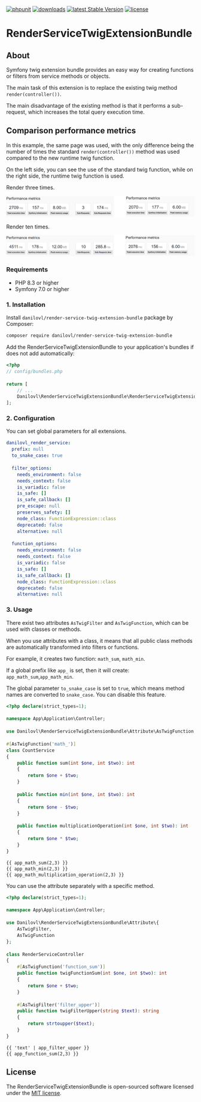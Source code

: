 [![phpunit](https://github.com/danilovl/render-service-twig-extension-bundle/actions/workflows/phpunit.yml/badge.svg)](https://github.com/danilovl/render-service-twig-extension-bundle/actions/workflows/phpunit.yml)
[![downloads](https://img.shields.io/packagist/dt/danilovl/render-service-twig-extension-bundle)](https://packagist.org/packages/danilovl/render-service-twig-extension-bundle)
[![latest Stable Version](https://img.shields.io/packagist/v/danilovl/render-service-twig-extension-bundle)](https://packagist.org/packages/danilovl/render-service-twig-extension-bundle)
[![license](https://img.shields.io/packagist/l/danilovl/render-service-twig-extension-bundle)](https://packagist.org/packages/danilovl/render-service-twig-extension-bundle)

# RenderServiceTwigExtensionBundle #

## About ##

Symfony twig extension bundle provides an easy way for creating functions or filters from service methods or objects.

The main task of this extension is to replace the existing twig method `render(controller())`.

The main disadvantage of the existing method is that it performs a sub-request, which increases the total query execution time.

## Comparison performance metrics ##

In this example, the same page was used, with the only difference being the number of times the standard `render(controller())` method was used compared to the new runtime twig function.

On the left side, you can see the use of the standard twig function, while on the right side, the runtime twig function is used.

Render three times.

![Alt text](/pic/example-1.png?raw=true "First example")

Render ten times.

![Alt text](/pic/example-2.png?raw=true "Second example")

### Requirements

* PHP 8.3 or higher
* Symfony 7.0 or higher

### 1. Installation

Install `danilovl/render-service-twig-extension-bundle` package by Composer:

``` bash
composer require danilovl/render-service-twig-extension-bundle
```
Add the RenderServiceTwigExtensionBundle to your application's bundles if does not add automatically:

``` php
<?php
// config/bundles.php

return [
    // ...
    Danilovl\RenderServiceTwigExtensionBundle\RenderServiceTwigExtensionBundle::class => ['all' => true]
];
```

### 2. Configuration

You can set global parameters for all extensions.

```yaml
danilovl_render_service:
  prefix: null
  to_snake_case: true

  filter_options:
    needs_environment: false
    needs_context: false
    is_variadic: false
    is_safe: []
    is_safe_callback: []
    pre_escape: null
    preserves_safety: []
    node_class: FunctionExpression::class
    deprecated: false
    alternative: null

  function_options:
    needs_environment: false
    needs_context: false
    is_variadic: false
    is_safe: []
    is_safe_callback: []
    node_class: FunctionExpression::class
    deprecated: false
    alternative: null

```

### 3. Usage

There exist two attributes `AsTwigFilter` and `AsTwigFunction`, which can be used with classes or methods.

When you use attributes with a class, it means that all public class methods are automatically transformed into filters or functions.

For example, it creates two function: `math_sum`, `math_min`.

If a global prefix like `app_` is set, then it will create: `app_math_sum`,`app_math_min`.

The global parameter `to_snake_case` is set to `true`, which means method names are converted to `snake_case`. You can disable this feature.

```php
<?php declare(strict_types=1);

namespace App\Application\Controller;

use Danilovl\RenderServiceTwigExtensionBundle\Attribute\AsTwigFunction;

#[AsTwigFunction('math_')]
class CountService
{
    public function sum(int $one, int $two): int
    {
        return $one + $two;
    }

    public function min(int $one, int $two): int
    {
        return $one - $two;
    }

    public function multiplicationOperation(int $one, int $two): int
    {
        return $one * $two;
    }
}
```

```twig
{{ app_math_sum(2,3) }}
{{ app_math_min(2,3) }}
{{ app_math_multiplication_operation(2,3) }}
```  

You can use the attribute separately with a specific method.

```php
<?php declare(strict_types=1);

namespace App\Application\Controller;

use Danilovl\RenderServiceTwigExtensionBundle\Attribute\{
    AsTwigFilter,
    AsTwigFunction
};

class RenderServiceController
{
    #[AsTwigFunction('function_sum')]
    public function twigFunctionSum(int $one, int $two): int
    {
        return $one + $two;
    }

    #[AsTwigFilter('filter_upper')]
    public function twigFilterUpper(string $text): string
    {
        return strtoupper($text);
    }
}
```  

```twig
{{ 'text' | app_filter_upper }}
{{ app_function_sum(2,3) }}
```

## License

The RenderServiceTwigExtensionBundle is open-sourced software licensed under the [MIT license](https://opensource.org/licenses/MIT).
